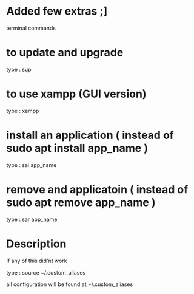 # Added few extras ;]

terminal commands

# to update and upgrade

type : sup

# to use xampp (GUI version)

type : xampp

# install an application ( instead of sudo apt install app_name )

type : sai app_name

# remove and applicatoin ( instead of sudo apt remove app_name )

type : sar app_name 





# Description 

If any of this did'nt work 

type : source ~/.custom_aliases


all configuration will be found at ~/.custom_aliases
